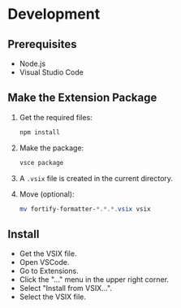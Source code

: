# Development

## Prerequisites

- Node.js
- Visual Studio Code

## Make the Extension Package

1.  Get the required files:

	```powershell
	npm install
	```

2.  Make the package:

	```powershell
	vsce package
	```

3.  A `.vsix` file is created in the current directory.

4.  Move (optional):

	```powershell
	mv fortify-formatter-*.*.*.vsix vsix
	```

## Install

- Get the VSIX file.
- Open VSCode.
- Go to Extensions.
- Click the "..." menu in the upper right corner.
- Select "Install from VSIX...".
- Select the VSIX file.